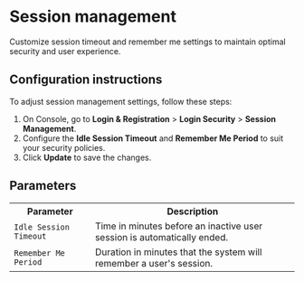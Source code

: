 # Session management

Customize session timeout and remember me settings to maintain optimal security and user experience.

## Configuration instructions

To adjust session management settings, follow these steps:

1. On Console, go to **Login & Registration** > **Login Security** > **Session Management**.
2. Configure the **Idle Session Timeout** and **Remember Me Period** to suit your security policies.
3. Click **Update** to save the changes.

<!-- ![Session Management Configuration]({{base_path}}/assets/img/guides/account-configurations/session-management.png){: width="800" style="display: block; margin: 0;"} -->

## Parameters

<table>
  <tr>
    <th>Parameter</th>
    <th>Description</th>
  </tr>
  <tr>
    <td><code>Idle Session Timeout</code></td>
    <td>Time in minutes before an inactive user session is automatically ended.</td>
  </tr>
  <tr>
    <td><code>Remember Me Period</code></td>
    <td>Duration in minutes that the system will remember a user's session.</td>
  </tr>
</table>
